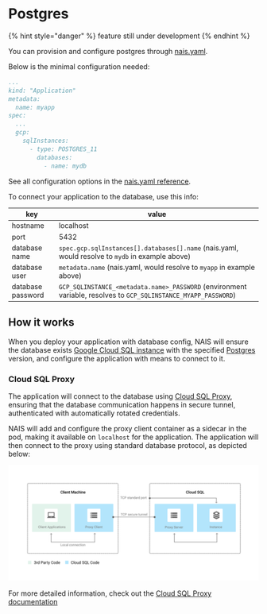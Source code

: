 # Postgres

{% hint style="danger" %}
feature still under development
{% endhint %}

You can provision and configure postgres through [nais.yaml](../nais-application/manifest).

Below is the minimal configuration needed:

``` yaml
...
kind: "Application"
metadata:
  name: myapp
spec:
  ...
  gcp:
    sqlInstances:
      - type: POSTGRES_11
        databases:
          - name: mydb
```

See all configuration options in the [nais.yaml reference](../nais-application/manifest#spec-gcp-sqlinstances).

To connect your application to the database, use this info:

| key               | value                                                                                                           |
|-------------------|-----------------------------------------------------------------------------------------------------------------|
| hostname          | localhost                                                                                                       |
| port              | 5432                                                                                                            |
| database name     | `spec.gcp.sqlInstances[].databases[].name` (nais.yaml, would resolve to `mydb` in example above)                |
| database user     | `metadata.name` (nais.yaml, would resolve to `myapp` in example above)                                          |
| database password | `GCP_SQLINSTANCE_<metadata.name>_PASSWORD` (environment variable, resolves to `GCP_SQLINSTANCE_MYAPP_PASSWORD`) |

## How it works

When you deploy your application with database config, NAIS will ensure the database exists [Google Cloud SQL instance](https://cloud.google.com/sql) with the specified [Postgres](https://cloud.google.com/sql/docs/postgres/) version, and configure the application with means to connect to it.

### Cloud SQL Proxy

The application will connect to the database using [Cloud SQL Proxy](https://cloud.google.com/sql/docs/postgres/sql-proxy), ensuring that the database communication happens in secure tunnel, authenticated with automatically rotated credentials.

NAIS will add and configure the proxy client container as a sidecar in the pod, making it available on `localhost` for the application. The application will then connect to the proxy using standard database protocol, as depicted below: 

![sqlproxy](_media/sqlproxy.svg)

For more detailed information, check out the [Cloud SQL Proxy documentation](https://cloud.google.com/sql/docs/postgres/sql-proxy)




